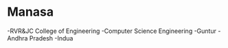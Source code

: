 # Manasa

-RVR&JC College of Engineering
-Computer Science Engineering
-Guntur
-Andhra Pradesh
-Indua

